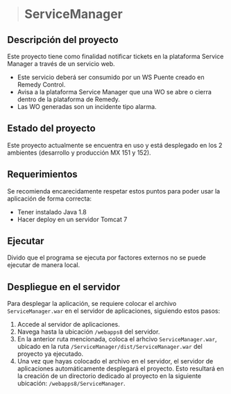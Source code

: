 ># ServiceManager

## Descripción del proyecto

Este proyecto tiene como finalidad notificar tickets en la plataforma Service Manager a través de un servicio web.

- Este servicio deberá ser consumido por un WS Puente creado en Remedy Control.
- Avisa a la plataforma Service Manager que una WO se abre o cierra dentro de la plataforma de Remedy.
- Las WO generadas son un incidente tipo alarma.

## Estado del proyecto

Este proyecto actualmente se encuentra en uso y está desplegado en los 2 ambientes (desarrollo y producción MX 151 y 152).

## Requerimientos

Se recomienda encarecidamente respetar estos puntos para poder usar la aplicación de forma correcta:

-   Tener instalado Java 1.8
-   Hacer deploy en un servidor Tomcat 7

## Ejecutar

Divido que el programa se ejecuta por factores externos no se puede ejecutar de manera local.

## Despliegue en el servidor

Para desplegar la aplicación, se requiere colocar el archivo `ServiceManager.war` en el servidor de aplicaciones, siguiendo estos pasos:

1.  Accede al servidor de aplicaciones.
2.  Navega hasta la ubicación `/webapps8` del servidor.
3.  En la anterior ruta mencionada, coloca el arhcivo `ServiceManager.war`, ubicado en la ruta `/ServiceManager/dist/ServiceManager.war` del proyecto ya ejecutado.
4.  Una vez que hayas colocado el archivo en el servidor, el servidor de aplicaciones automáticamente desplegará el proyecto. Esto resultará en la creación de un directorio dedicado al proyecto en la siguiente ubicación: `/webapps8/ServiceManager`.
